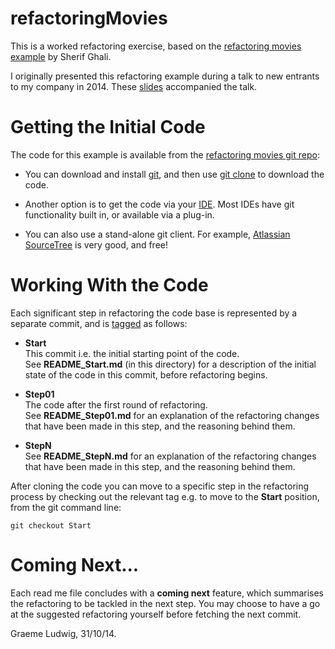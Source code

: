 refactoringMovies
=================

This is a worked refactoring exercise, based on the [refactoring movies example](http://www.slideshare.net/liufabin66688/refactoring-example) by Sherif Ghali.

I originally presented this refactoring example during a talk to new entrants to my company in 2014. These [slides](refactoringBootcamp.pdf) accompanied the talk.

# Getting the Initial Code #

The code for this example is available from the [refactoring movies git repo](https://github.com/ludwiggj/refactoringMovies.git):

* You can download and install [git](http://git-scm.com/downloads), and then use [git clone](https://www.atlassian.com/git/tutorials/setting-up-a-repository/git-clone) to download the code.

* Another option is to get the code via your [IDE](http://en.wikipedia.org/wiki/Integrated_development_environment). Most IDEs have git functionality built in, or available via a plug-in.

* You can also use a stand-alone git client. For example, [Atlassian SourceTree](https://www.atlassian.com/software/sourcetree/overview) is very good, and free!

# Working With the Code #

Each significant step in refactoring the code base is represented by a separate commit, and is [tagged](http://git-scm.com/book/en/v2/Git-Basics-Tagging) as follows:

* **Start**  
This commit i.e. the initial starting point of the code.  
See **README_Start.md** (in this directory) for a description of the initial state of the code in this commit, before refactoring begins.
 
* **Step01**  
The code after the first round of refactoring.  
See **README_Step01.md** for an explanation of the refactoring changes that have been made in this step, and the reasoning behind them.

* **StepN**  
See **README_StepN.md** for an explanation of the refactoring changes that have been made in this step, and the reasoning behind them.

After cloning the code you can move to a specific step in the refactoring process by checking out the relevant tag e.g. to move to the **Start** position, from the git command line:

    git checkout Start

Coming Next...
============== 

Each read me file concludes with a **coming next** feature, which summarises the refactoring to be tackled in the next step. You may choose to have a go at the suggested refactoring yourself before fetching the next commit.

Graeme Ludwig, 31/10/14.
